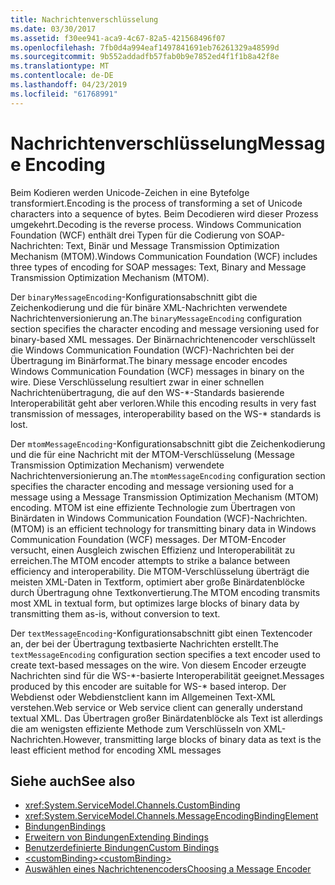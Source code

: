 ```yaml
---
title: Nachrichtenverschlüsselung
ms.date: 03/30/2017
ms.assetid: f30ee941-aca9-4c67-82a5-421568496f07
ms.openlocfilehash: 7fb0d4a994eaf1497841691eb76261329a48599d
ms.sourcegitcommit: 9b552addadfb57fab0b9e7852ed4f1f1b8a42f8e
ms.translationtype: MT
ms.contentlocale: de-DE
ms.lasthandoff: 04/23/2019
ms.locfileid: "61768991"
---
```

# <a name="message-encoding"></a><span data-ttu-id="903b2-102">Nachrichtenverschlüsselung</span><span class="sxs-lookup"><span data-stu-id="903b2-102">Message Encoding</span></span>
<span data-ttu-id="903b2-103">Beim Kodieren werden Unicode-Zeichen in eine Bytefolge transformiert.</span><span class="sxs-lookup"><span data-stu-id="903b2-103">Encoding is the process of transforming a set of Unicode characters into a sequence of bytes.</span></span> <span data-ttu-id="903b2-104">Beim Decodieren wird dieser Prozess umgekehrt.</span><span class="sxs-lookup"><span data-stu-id="903b2-104">Decoding is the reverse process.</span></span> <span data-ttu-id="903b2-105">Windows Communication Foundation (WCF) enthält drei Typen für die Codierung von SOAP-Nachrichten: Text, Binär und Message Transmission Optimization Mechanism (MTOM).</span><span class="sxs-lookup"><span data-stu-id="903b2-105">Windows Communication Foundation (WCF) includes three types of encoding for SOAP messages: Text, Binary and Message Transmission Optimization Mechanism (MTOM).</span></span>  
  
 <span data-ttu-id="903b2-106">Der `binaryMessageEncoding`-Konfigurationsabschnitt gibt die Zeichenkodierung und die für binäre XML-Nachrichten verwendete Nachrichtenversionierung an.</span><span class="sxs-lookup"><span data-stu-id="903b2-106">The `binaryMessageEncoding` configuration section specifies the character encoding and message versioning used for binary-based XML messages.</span></span> <span data-ttu-id="903b2-107">Der Binärnachrichtenencoder verschlüsselt die Windows Communication Foundation (WCF)-Nachrichten bei der Übertragung im Binärformat.</span><span class="sxs-lookup"><span data-stu-id="903b2-107">The binary message encoder encodes Windows Communication Foundation (WCF) messages in binary on the wire.</span></span> <span data-ttu-id="903b2-108">Diese Verschlüsselung resultiert zwar in einer schnellen Nachrichtenübertragung, die auf den WS-\*-Standards basierende Interoperabilität geht aber verloren.</span><span class="sxs-lookup"><span data-stu-id="903b2-108">While this encoding results in very fast transmission of messages, interoperability based on the WS-\* standards is lost.</span></span>  
  
 <span data-ttu-id="903b2-109">Der `mtomMessageEncoding`-Konfigurationsabschnitt gibt die Zeichenkodierung und die für eine Nachricht mit der MTOM-Verschlüsselung (Message Transmission Optimization Mechanism) verwendete Nachrichtenversionierung an.</span><span class="sxs-lookup"><span data-stu-id="903b2-109">The `mtomMessageEncoding` configuration section specifies the character encoding and message versioning used for a message using a Message Transmission Optimization Mechanism (MTOM) encoding.</span></span> <span data-ttu-id="903b2-110">MTOM ist eine effiziente Technologie zum Übertragen von Binärdaten in Windows Communication Foundation (WCF)-Nachrichten.</span><span class="sxs-lookup"><span data-stu-id="903b2-110">(MTOM) is an efficient technology for transmitting binary data in Windows Communication Foundation (WCF) messages.</span></span> <span data-ttu-id="903b2-111">Der MTOM-Encoder versucht, einen Ausgleich zwischen Effizienz und Interoperabilität zu erreichen.</span><span class="sxs-lookup"><span data-stu-id="903b2-111">The MTOM encoder attempts to strike a balance between efficiency and interoperability.</span></span> <span data-ttu-id="903b2-112">Die MTOM-Verschlüsselung überträgt die meisten XML-Daten in Textform, optimiert aber große Binärdatenblöcke durch Übertragung ohne Textkonvertierung.</span><span class="sxs-lookup"><span data-stu-id="903b2-112">The MTOM encoding transmits most XML in textual form, but optimizes large blocks of binary data by transmitting them as-is, without conversion to text.</span></span>  
  
 <span data-ttu-id="903b2-113">Der `textMessageEncoding`-Konfigurationsabschnitt gibt einen Textencoder an, der bei der Übertragung textbasierte Nachrichten erstellt.</span><span class="sxs-lookup"><span data-stu-id="903b2-113">The `textMessageEncoding` configuration section specifies a text encoder used to create text-based messages on the wire.</span></span> <span data-ttu-id="903b2-114">Von diesem Encoder erzeugte Nachrichten sind für die WS-\*-basierte Interoperabilität geeignet.</span><span class="sxs-lookup"><span data-stu-id="903b2-114">Messages produced by this encoder are suitable for WS-\* based interop.</span></span> <span data-ttu-id="903b2-115">Der Webdienst oder Webdienstclient kann im Allgemeinen Text-XML verstehen.</span><span class="sxs-lookup"><span data-stu-id="903b2-115">Web service or Web service client can generally understand textual XML.</span></span> <span data-ttu-id="903b2-116">Das Übertragen großer Binärdatenblöcke als Text ist allerdings die am wenigsten effiziente Methode zum Verschlüsseln von XML-Nachrichten.</span><span class="sxs-lookup"><span data-stu-id="903b2-116">However, transmitting large blocks of binary data as text is the least efficient method for encoding XML messages</span></span>  
  
## <a name="see-also"></a><span data-ttu-id="903b2-117">Siehe auch</span><span class="sxs-lookup"><span data-stu-id="903b2-117">See also</span></span>

- <xref:System.ServiceModel.Channels.CustomBinding>
- <xref:System.ServiceModel.Channels.MessageEncodingBindingElement>
- [<span data-ttu-id="903b2-118">Bindungen</span><span class="sxs-lookup"><span data-stu-id="903b2-118">Bindings</span></span>](../../../../../docs/framework/wcf/bindings.md)
- [<span data-ttu-id="903b2-119">Erweitern von Bindungen</span><span class="sxs-lookup"><span data-stu-id="903b2-119">Extending Bindings</span></span>](../../../../../docs/framework/wcf/extending/extending-bindings.md)
- [<span data-ttu-id="903b2-120">Benutzerdefinierte Bindungen</span><span class="sxs-lookup"><span data-stu-id="903b2-120">Custom Bindings</span></span>](../../../../../docs/framework/wcf/extending/custom-bindings.md)
- [<span data-ttu-id="903b2-121">\<customBinding></span><span class="sxs-lookup"><span data-stu-id="903b2-121">\<customBinding></span></span>](../../../../../docs/framework/configure-apps/file-schema/wcf/custombinding.md)
- [<span data-ttu-id="903b2-122">Auswählen eines Nachrichtenencoders</span><span class="sxs-lookup"><span data-stu-id="903b2-122">Choosing a Message Encoder</span></span>](../../../../../docs/framework/wcf/feature-details/choosing-a-message-encoder.md)
